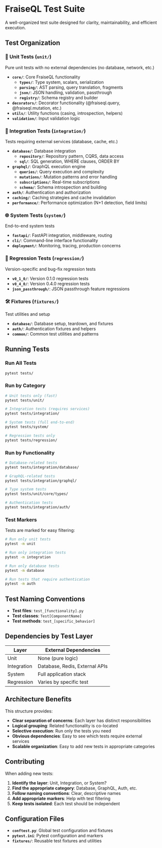# FraiseQL Test Suite

A well-organized test suite designed for clarity, maintainability, and efficient execution.

## Test Organization

### 🔧 Unit Tests (`unit/`)
Pure unit tests with no external dependencies (no database, network, etc.)

- **`core/`**: Core FraiseQL functionality
  - **`types/`**: Type system, scalars, serialization
  - **`parsing/`**: AST parsing, query translation, fragments
  - **`json/`**: JSON handling, validation, passthrough
  - **`registry/`**: Schema registry and builder
- **`decorators/`**: Decorator functionality (@fraiseql.query, @fraiseql.mutation, etc.)
- **`utils/`**: Utility functions (casing, introspection, helpers)
- **`validation/`**: Input validation logic

### 🔗 Integration Tests (`integration/`)
Tests requiring external services (database, cache, etc.)

- **`database/`**: Database integration
  - **`repository/`**: Repository pattern, CQRS, data access
  - **`sql/`**: SQL generation, WHERE clauses, ORDER BY
- **`graphql/`**: GraphQL execution engine
  - **`queries/`**: Query execution and complexity
  - **`mutations/`**: Mutation patterns and error handling
  - **`subscriptions/`**: Real-time subscriptions
  - **`schema/`**: Schema introspection and building
- **`auth/`**: Authentication and authorization
- **`caching/`**: Caching strategies and cache invalidation
- **`performance/`**: Performance optimization (N+1 detection, field limits)

### 🌐 System Tests (`system/`)
End-to-end system tests

- **`fastapi/`**: FastAPI integration, middleware, routing
- **`cli/`**: Command-line interface functionality
- **`deployment/`**: Monitoring, tracing, production concerns

### 🐛 Regression Tests (`regression/`)
Version-specific and bug-fix regression tests

- **`v0_1_0/`**: Version 0.1.0 regression tests
- **`v0_4_0/`**: Version 0.4.0 regression tests
- **`json_passthrough/`**: JSON passthrough feature regressions

### 🛠️ Fixtures (`fixtures/`)
Test utilities and setup

- **`database/`**: Database setup, teardown, and fixtures
- **`auth/`**: Authentication fixtures and helpers
- **`common/`**: Common test utilities and patterns

## Running Tests

### Run All Tests
```bash
pytest tests/
```

### Run by Category
```bash
# Unit tests only (fast)
pytest tests/unit/

# Integration tests (requires services)
pytest tests/integration/

# System tests (full end-to-end)
pytest tests/system/

# Regression tests only
pytest tests/regression/
```

### Run by Functionality
```bash
# Database-related tests
pytest tests/integration/database/

# GraphQL-related tests
pytest tests/integration/graphql/

# Type system tests
pytest tests/unit/core/types/

# Authentication tests
pytest tests/integration/auth/
```

### Test Markers

Tests are marked for easy filtering:

```bash
# Run only unit tests
pytest -m unit

# Run only integration tests
pytest -m integration

# Run only database tests
pytest -m database

# Run tests that require authentication
pytest -m auth
```

## Test Naming Conventions

- **Test files**: `test_[functionality].py`
- **Test classes**: `Test[ComponentName]`
- **Test methods**: `test_[specific_behavior]`

## Dependencies by Test Layer

| Layer | External Dependencies |
|-------|----------------------|
| Unit | None (pure logic) |
| Integration | Database, Redis, External APIs |
| System | Full application stack |
| Regression | Varies by specific test |

## Architecture Benefits

This structure provides:

- **Clear separation of concerns**: Each layer has distinct responsibilities
- **Logical grouping**: Related functionality is co-located
- **Selective execution**: Run only the tests you need
- **Obvious dependencies**: Easy to see which tests require external services
- **Scalable organization**: Easy to add new tests in appropriate categories

## Contributing

When adding new tests:

1. **Identify the layer**: Unit, Integration, or System?
2. **Find the appropriate category**: Database, GraphQL, Auth, etc.
3. **Follow naming conventions**: Clear, descriptive names
4. **Add appropriate markers**: Help with test filtering
5. **Keep tests isolated**: Each test should be independent

## Configuration Files

- **`conftest.py`**: Global test configuration and fixtures
- **`pytest.ini`**: Pytest configuration and markers
- **`fixtures/`**: Reusable test fixtures and utilities

